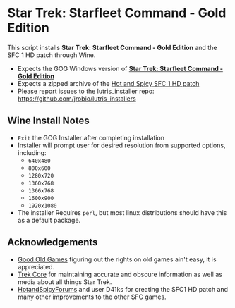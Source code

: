 # Star Trek: Starfleet Command - Gold Edition

This script installs **Star Trek: Starfleet Command - Gold Edition** and the SFC
1 HD patch through Wine.

- Expects the GOG Windows version of 
[**Star Trek: Starfleet Command - Gold Edition**](https://www.gog.com/en/game/star_trek_starfleet_command_gold_edition)
- Expects a zipped archive of the 
[Hot and Spicy SFC 1 HD patch](https://hotandspicyforums.com/sfc-1-hd-patch-t24716.html)
- Please report issues to the lutris_installer repo: 
https://github.com/jrobio/lutris_installers

## Wine Install Notes

- `Exit` the GOG Installer after completing installation
- Installer will prompt user for desired resolution from supported options, 
including:
    - `640x480`
    - `800x600`
    - `1280x720`
    - `1360x768`
    - `1366x768`
    - `1600x900`
    - `1920x1080`
- The installer Requires `perl`, but most linux distributions should have this 
as a default package.

## Acknowledgements

- [Good Old Games](https://www.gog.com/en/game/star_trek_starfleet_command_gold_edition) 
figuring out the rights on old games ain't easy, it is appreciated.
- [Trek Core](https://gaming.trekcore.com/starfleetcommand/) for maintaining 
accurate and obscure information as well as media about all things Star Trek.
- [HotandSpicyForums](https://hotandspicyforums.com/sfc-1-hd-patch-t24716.html) 
and user D41ks for creating the SFC1 HD patch and many other improvements to the
other SFC games.